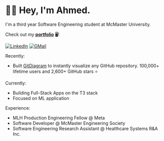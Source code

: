 # 👋🏼 Hey, I'm Ahmed. 
I'm a third year Software Engineering student at McMaster University.

Check out my [**portfolio**](https://ahmedkhaleel.dev) 🖥️!

[![LinkedIn](https://img.shields.io/badge/Ahmed%20Khaleel-%230077B5.svg?style=flat-square&logo=linkedin&logoColor=white)](https://www.linkedin.com/in/ahmedkhaleel2004/) [![GMail](https://img.shields.io/badge/ahmedkhaleel2004-c0392b?style=flat-square&labelColor=c0392b&logo=gmail&logoColor=white)](mailto:ahmedkhaleel2004@gmail.com)

Recently:
- Built [GitDiagram](https://gitdiagram.com) to instantly visualize any GitHub repository. 100,000+ lifetime users and 2,600+ GitHub stars ⭐

Currently:
- Building Full-Stack Apps on the T3 stack 
- Focused on ML application

Experience:
- MLH Production Engineering Fellow @ Meta
- Software Developer @ McMaster Engineering Society
- Software Engineering Research Assistant @ Healthcare Systems R&A Inc.

<!-- Proudly created with GPRM ( https://gprm.itsvg.in ) -->
